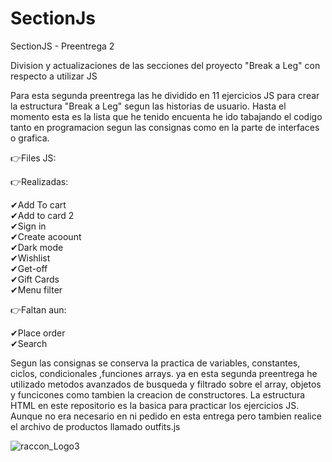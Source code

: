 # SectionJs
SectionJS - Preentrega 2 </br>

Division y actualizaciones de las secciones del proyecto "Break a Leg" con respecto a utilizar JS</br>

Para esta segunda preentrega las he dividido en 11 ejercicios JS para crear la estructura "Break a Leg" segun las historias de usuario.
Hasta el momento esta es la lista que he tenido encuenta he ido tabajando el codigo tanto en programacion segun las consignas como en la parte de interfaces o grafica.</br>

👉Files JS:</br>

👉Realizadas:</br>

✔Add To cart</br>
✔Add to card 2</br>
✔Sign in</br>
✔Create acoount</br>
✔Dark mode</br>
✔Wishlist</br>
✔Get-off</br>
✔Gift Cards</br>
✔Menu filter</br>

👉Faltan aun:</br>

✔Place order</br>
✔Search</br>

Segun las consignas se conserva la practica de variables, constantes, ciclos, condicionales ,funciones arrays. ya en esta segunda preentrega he utilizado metodos avanzados de busqueda y filtrado sobre el array, objetos y funcicones como tambien la creacion de constructores. La estructura HTML en este repositorio es la basica para practicar los ejercicios JS.
Aunque no era necesario en ni pedido en esta entrega pero tambien realice el archivo de productos llamado outfits.js </br>


![raccon_Logo3](https://github.com/DIGORACCOON4279/Break-a-Leg/assets/88150970/0950de58-a518-42f3-a502-088da15a18d4)







